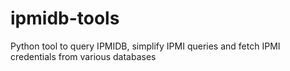 # ipmidb-tools
Python tool to query IPMIDB, simplify IPMI queries and fetch IPMI credentials from various databases
